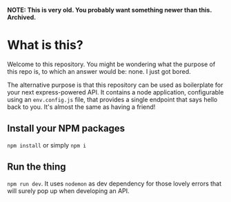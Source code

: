 **NOTE: This is very old. You probably want something newer than this. Archived.**

# What is this?

Welcome to this repository. You might be wondering what the purpose of this repo is, to which an answer would be: none. I just got bored.

The alternative purpose is that this repository can be used as boilerplate for your next express-powered API. It contains a node application, configurable using an `env.config.js` file, that provides a single endpoint that says hello back to you. It's almost the same as having a friend!

## Install your NPM packages

`npm install` or simply `npm i`

## Run the thing

`npm run dev`. It uses `nodemon` as dev dependency for those lovely errors that will surely pop up when developing an API.
